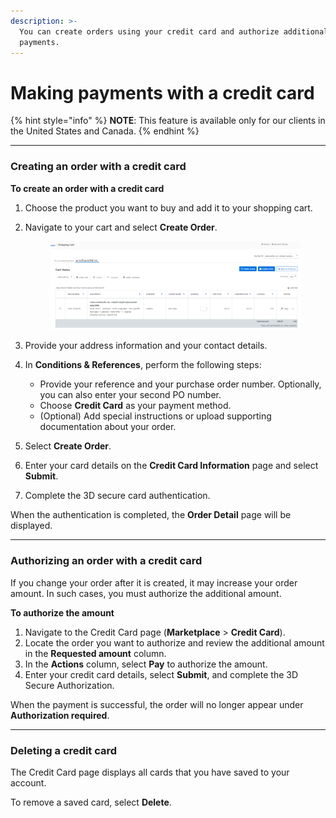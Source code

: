 ```yaml
---
description: >-
  You can create orders using your credit card and authorize additional
  payments.
---
```


# Making payments with a credit card

{% hint style="info" %}
**NOTE**: This feature is available only for our clients in the United States and Canada.
{% endhint %}

***

### Creating an order with a credit card

**To create an order with a credit card**

1. Choose the product you want to buy and add it to your shopping cart.
2.  Navigate to your cart and select **Create Order**.&#x20;

    <figure><img src="../../.gitbook/assets/image (17) (1).png" alt=""><figcaption></figcaption></figure>


3. Provide your address information and your contact details.
4. In **Conditions & References**, perform the following steps:
   * Provide your reference and your purchase order number. Optionally, you can also enter your second PO number.
   * Choose **Credit Card** as your payment method.
   * (Optional) Add special instructions or upload supporting documentation about your order.
5. Select **Create Order**.
6. Enter your card details on the **Credit Card Information** page and select **Submit**.
7. Complete the 3D secure card authentication.&#x20;

When the authentication is completed, the **Order Detail** page will be displayed.

***

### Authorizing an order with a credit card

If you change your order after it is created, it may increase your order amount. In such cases, you must authorize the additional amount.

**To authorize the amount**

1. Navigate to the Credit Card page (**Marketplace** > **Credit Card**).
2. Locate the order you want to authorize and review the additional amount in the **Requested amount** column.
3. In the **Actions** column, select **Pay** to authorize the amount.
4. Enter your credit card details, select **Submit**, and complete the 3D Secure Authorization.

When the payment is successful, the order will no longer appear under **Authorization required**.

***

### Deleting a credit card

The Credit Card page displays all cards that you have saved to your account.

To remove a saved card, select **Delete**.
